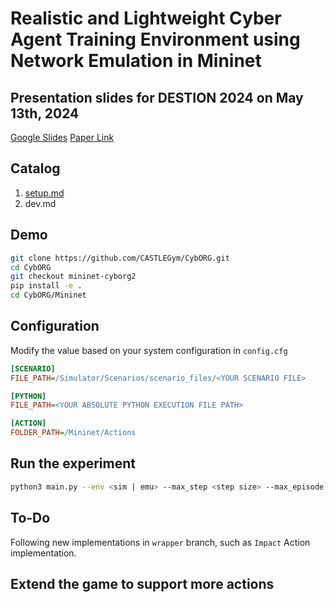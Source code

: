 # Realistic and Lightweight Cyber Agent Training Environment using Network Emulation in Mininet

## Presentation slides for DESTION 2024 on May 13th, 2024

[Google Slides](https://docs.google.com/presentation/d/1f2pZ5q3p6cZK4m2dvq1Tvgj8ODyTyWGp3OVP4xXuaOw/edit?usp=sharing)
[Paper Link](https://www.computer.org/csdl/proceedings-article/destion/2024/759400a028/1Y42Ek9NEsg)

## Catalog

1. [setup.md](https://github.com/CASTLEGym/CybORG/blob/mininet-cyborg2/CybORG/Mininet/docs/setup.md)
2. dev.md

## Demo

```bash
git clone https://github.com/CASTLEGym/CybORG.git
cd CybORG
git checkout mininet-cyborg2
pip install -e .
cd CybORG/Mininet
```

## Configuration

Modify the value based on your system configuration in `config.cfg`

```cfg
[SCENARIO]
FILE_PATH=/Simulator/Scenarios/scenario_files/<YOUR SCENARIO FILE>

[PYTHON]
FILE_PATH=<YOUR ABSOLUTE PYTHON EXECUTION FILE PATH>

[ACTION]
FOLDER_PATH=/Mininet/Actions

```

## Run the experiment

```bash
python3 main.py --env <sim | emu> --max_step <step size> --max_episode <number of episodes>
```

## To-Do
Following new implementations in `wrapper` branch, such as `Impact` Action implementation.

## Extend the game to support more actions
